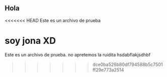 ## Hola

<<<<<<< HEAD
Este es un archivo de prueba

soy jona XD
=======
Este es un archivo de prueba.
no apretemos la ruidita
hsdabflakjsdhbf
>>>>>>> dce0ba526b80df794588b5c7501ff29e773a2514
